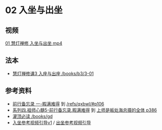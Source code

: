 # 02 入坐与出坐

## 视频


[01 慧灯禅修 入坐与出坐 mp4](https://s3.ca-central-1.wasabisys.com/hddata/f.huidengchanxiu.net/jmy/%e6%85%a7%e7%81%af%e7%a6%85%e4%bf%ae%e8%af%be/%e6%85%a7%e7%81%af%e7%a6%85%e4%bf%ae%e8%af%be%e7%ac%ac%e4%b8%89%e5%86%8c/01%20%e6%85%a7%e7%81%af%e7%a6%85%e4%bf%ae%e8%af%be1%20%e5%85%a5%e5%9d%90%e4%b8%8e%e5%87%ba%e5%9d%90.mp4)


## 法本

- [慧灯禅修课3 入座与出座 /books/b3/3-01](/books/b3/3-01)


## 参考资料

- [前行备忘录 一-暇满难得](/refs/qxbwl/#一-暇满难得)  到  [/refs/qxbwl/#p106](/refs/qxbwl/#p106)
- [系列四.祖师心髓5-前行备忘录.暇满难得](/refs/xmfw/s4/s4-zsxs5-qxbwl-xmnd) 到 [上师是皈处海总摄的全体 p386](/refs/xmfw/s4/s4-zsxs5-qxbwl-xmnd#p386)
- [灌顶必读 /books/gd](/books/gd)
- [入坐参考视频引导v1](https://s3.ca-central-1.wasabisys.com/hddata/f.huidengchanxiu.net/hdv/v/%e5%85%a5%e5%9d%90v1.mp4) / [出坐参考视频引导](https://s3.ca-central-1.wasabisys.com/hddata/f.huidengchanxiu.net/hdv/v/%e5%87%ba%e5%9d%90.mp4)